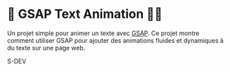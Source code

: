 # 🚀 **GSAP Text Animation** 🎨✨

Un projet simple pour animer un texte avec [GSAP](https://greensock.com/gsap/). 
Ce projet montre comment utiliser GSAP pour ajouter des animations fluides et dynamiques à du texte sur une page web.

S-DEV
